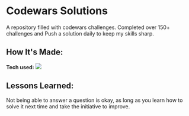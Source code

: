 # Codewars Solutions



A repository filled with codewars challenges. Completed over 150+ challenges and Push a solution daily to keep my skills sharp.

## How It's Made:

**Tech used:** <img src="https://img.shields.io/static/v1?label=|&message=JAVASCRIPT&color=3c7f5d&style=plastic&logo=javascript"/>

## Lessons Learned:
Not being able to answer a question is okay, as long as you learn how to solve it next time and take the initiative to improve.
